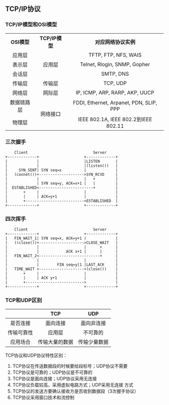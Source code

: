 ## TCP/IP协议

### TCP/IP模型和OSI模型

<table>
<tr>
    <td align="center"><b>OSI模型</b></td>
    <td align="center"><b>TCP/IP模型</b></td>
    <td align="center"><b>对应网络协议实例</b></td>
</tr>
<tr>
    <td align="center">应用层</td>
    <td align="center" rowspan="3">应用层</td>
    <td align="center">TFTP, FTP, NFS, WAIS</td>
</tr>
<tr>
    <td align="center">表示层</td>
    <td align="center">Telnet, Rlogin, SNMP, Gopher</td>
</tr>
<tr>
    <td align="center">会话层</td>
    <td align="center">SMTP, DNS</td>
</tr>
<tr>
    <td align="center">传输层</td>
    <td align="center">传输层</td>
    <td align="center">TCP, UDP</td>
</tr>
<tr>
    <td align="center">网络层</td>
    <td align="center">网际层</td>
    <td align="center">IP, ICMP, ARP, RARP, AKP, UUCP</td>
</tr>
<tr>
    <td align="center">数据链路层</td>
    <td align="center" rowspan="2">网络接口</td>
    <td align="center">FDDI, Ethernet, Arpanet, PDN, SLIP, PPP</td>
</tr>
<tr>
    <td align="center">物理层</td>
    <td align="center">IEEE 802.1A, IEEE 802.2到IEEE 802.11</td>
</tr>
</table>

### 三次握手


```
    Client                             Server
+-------------+                    +-------------+
|             |                    |LISTEN       |
|             |                    |(listen())   |
|     SYN_SENT| SYN seq=x          |             |
|   (connet())+-------------------->SYN_RCVD     |
|             |                    |   +         |
|             | SYN seq=y, ACK=x+1 |   |         |
|  ESTABLISHED<------------------------+         |
|       +     |                    |             |
|       |     | ACK=y+1            |             |
|       +-------------------------->ESTABLISHED  |
+-------------+                    +-------------+
```


### 四次挥手


```
    Client                             Server
+-------------+                    +-------------+
|   FIN_WAIT_1| SYN seq=x, ACK=y+1 |             |
|   ((close())+-------------------->CLOSE_WAIT   |
|             |                    |      +      |
|             |            ACK x+1 |      |      |
|   FIN_WAIT_2<---------------------------+      |
|             |                    |             |
|             |        FIN seq=y|1 |LAST_ACK     |
|   TIME_WAIT <--------------------+(close())    |
|       +     |                    |             |
|       |     | ACK y+1            |             |
|       +-------------------------->             |
+-------------+                    +-------------+
```


### TCP和UDP区别

|  | TCP | UDP |
| :---: | :---: | :---: |
| 是否连接 | 面向连接 | 面向非连接 |
| 传输可靠性 | 应用层 | 不可靠的 |
| 应用场合 | 传输大量的数据 | 传输少量数据 |

TCP协议和UDP协议特性区别：

1. TCP协议在传送数据段的时候要给段标号；UDP协议不需要
2. TCP协议是可靠的；UDP协议是不可靠的
3. TCP协议是面向连接；UDP协议采用无连接
4. TCP协议负载较高，采用虚拟电路方式；UDP采用无连接
   方式
5. TCP协议的发送方要确认接收方是否收到数据段（3次握手协议）
6. TCP协议采用窗口技术和流控制
